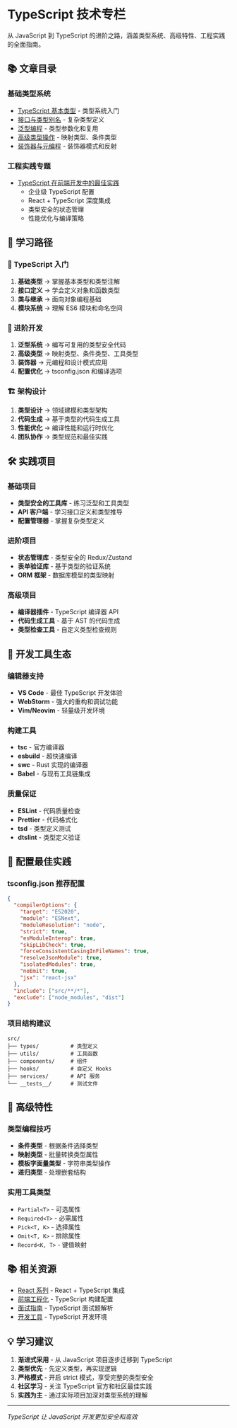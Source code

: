 # TypeScript 技术专栏

从 JavaScript 到 TypeScript 的进阶之路，涵盖类型系统、高级特性、工程实践的全面指南。

## 📚 文章目录

### 基础类型系统
- [TypeScript 基本类型](./ts-1.md) - 类型系统入门
- [接口与类型别名](./ts-2.md) - 复杂类型定义
- [泛型编程](./ts-3.md) - 类型参数化和复用
- [高级类型操作](./ts-4.md) - 映射类型、条件类型
- [装饰器与元编程](./ts-5.md) - 装饰器模式和反射

### 工程实践专题
- [TypeScript 在前端开发中的最佳实践](./typescript-frontend-development.md)
  - 企业级 TypeScript 配置
  - React + TypeScript 深度集成
  - 类型安全的状态管理
  - 性能优化与编译策略

## 🎯 学习路径

### 🌱 TypeScript 入门
1. **基础类型** → 掌握基本类型和类型注解
2. **接口定义** → 学会定义对象和函数类型
3. **类与继承** → 面向对象编程基础
4. **模块系统** → 理解 ES6 模块和命名空间

### 🚀 进阶开发
1. **泛型系统** → 编写可复用的类型安全代码
2. **高级类型** → 映射类型、条件类型、工具类型
3. **装饰器** → 元编程和设计模式应用
4. **配置优化** → tsconfig.json 和编译选项

### 🏗️ 架构设计
1. **类型设计** → 领域建模和类型架构
2. **代码生成** → 基于类型的代码生成工具
3. **性能优化** → 编译性能和运行时优化
4. **团队协作** → 类型规范和最佳实践

## 🛠️ 实践项目

### 基础项目
- **类型安全的工具库** - 练习泛型和工具类型
- **API 客户端** - 学习接口定义和类型推导
- **配置管理器** - 掌握复杂类型定义

### 进阶项目
- **状态管理库** - 类型安全的 Redux/Zustand
- **表单验证库** - 基于类型的验证系统
- **ORM 框架** - 数据库模型的类型映射

### 高级项目
- **编译器插件** - TypeScript 编译器 API
- **代码生成工具** - 基于 AST 的代码生成
- **类型检查工具** - 自定义类型检查规则

## 🔧 开发工具生态

### 编辑器支持
- **VS Code** - 最佳 TypeScript 开发体验
- **WebStorm** - 强大的重构和调试功能
- **Vim/Neovim** - 轻量级开发环境

### 构建工具
- **tsc** - 官方编译器
- **esbuild** - 超快速编译
- **swc** - Rust 实现的编译器
- **Babel** - 与现有工具链集成

### 质量保证
- **ESLint** - 代码质量检查
- **Prettier** - 代码格式化
- **tsd** - 类型定义测试
- **dtslint** - 类型定义验证

## 📖 配置最佳实践

### tsconfig.json 推荐配置
```json
{
  "compilerOptions": {
    "target": "ES2020",
    "module": "ESNext",
    "moduleResolution": "node",
    "strict": true,
    "esModuleInterop": true,
    "skipLibCheck": true,
    "forceConsistentCasingInFileNames": true,
    "resolveJsonModule": true,
    "isolatedModules": true,
    "noEmit": true,
    "jsx": "react-jsx"
  },
  "include": ["src/**/*"],
  "exclude": ["node_modules", "dist"]
}
```

### 项目结构建议
```
src/
├── types/          # 类型定义
├── utils/          # 工具函数
├── components/     # 组件
├── hooks/          # 自定义 Hooks
├── services/       # API 服务
└── __tests__/      # 测试文件
```

## 🌟 高级特性

### 类型编程技巧
- **条件类型** - 根据条件选择类型
- **映射类型** - 批量转换类型属性
- **模板字面量类型** - 字符串类型操作
- **递归类型** - 处理嵌套结构

### 实用工具类型
- `Partial<T>` - 可选属性
- `Required<T>` - 必需属性
- `Pick<T, K>` - 选择属性
- `Omit<T, K>` - 排除属性
- `Record<K, T>` - 键值映射

## 📚 相关资源

- [React 系列](../react/) - React + TypeScript 集成
- [前端工程化](../frontend-engineering/) - TypeScript 构建配置
- [面试指南](../interview/) - TypeScript 面试题解析
- [开发工具](../development-tools/) - TypeScript 开发环境

## 💡 学习建议

1. **渐进式采用** - 从 JavaScript 项目逐步迁移到 TypeScript
2. **类型优先** - 先定义类型，再实现逻辑
3. **严格模式** - 开启 strict 模式，享受完整的类型安全
4. **社区学习** - 关注 TypeScript 官方和社区最佳实践
5. **实践为主** - 通过实际项目加深对类型系统的理解

---

*TypeScript 让 JavaScript 开发更加安全和高效*
